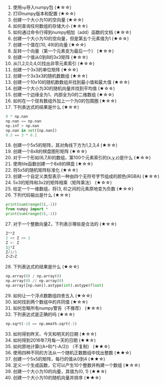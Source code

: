 1. 使用`np`导入numpy包 (★☆☆)
2. 打印numpy版本和配置 (★☆☆)
3. 创建一个大小为10的空向量 (★☆☆)
4. 如何查询任何数组的存储大小 (★☆☆)
5. 如何通过命令行得到numpy相加（add）函数的文档 (★☆☆)
6. 创建一个大小为10的空向量，但是第五个元素值为1 (★☆☆)
7. 创建一个值在[10, 49]的向量 (★☆☆)
8. 反转一个向量（第一个元素变为最后一个） (★☆☆)
9. 创建一个值从0到8的3x3矩阵 (★☆☆)
10. 从[1,2,0,0,4,0]找出非零元素索引 (★☆☆)
11. 创建一个3x3的单位矩阵 (★☆☆)
12. 创建一个3x3x3的随机数数组 (★☆☆)
13. 创建一个10x10的随机数数组并找到最小值和最大值 (★☆☆)
14. 创建一个大小为30的随机向量并找到平均值 (★☆☆)
15. 创建一个边缘全为1、内部全为0的二维数组 (★☆☆)
16. 如何在一个现有数组外加上一个为0的包围圈 (★☆☆)
17. 下列表达式的结果是什么 (★☆☆)
```py
0 * np.nan
np.nan == np.nan
np.inf > np.nan
np.nan in set([np.nan])
0.3 == 3 * 0.1
```
18. 创建一个5x5的矩阵，其对角线下方为1,2,3,4 (★☆☆)
19. 创建一个8x8的棋盘图形矩阵 (★☆☆)
20. 对于一个形如(6,7,8)的数组，第100个元素索引的(x,y,z)是什么 (★☆☆)
21. 使用tile函数创建一个8x8的棋盘 (★☆☆)
22. 将5x5的随机矩阵标准化 (★☆☆)
23. 创建一个自定义类型表示一种由四个无符号字节组成的颜色(RGBA) (★☆☆)
24. 5x3的矩阵和3x2的矩阵相乘（矩阵乘法） (★☆☆)
25. 给定一个一维数组，将(3, 8)之间的元素原地变为负数 (★☆☆)
26. 下列代码输出是什么 (★☆☆)
```py
print(sum(range(5),-1))
from numpy import *
print(sum(range(5),-1))
```
27. 对于一个整数向量Z，下列表示哪些是合法的 (★☆☆)
```py
Z**Z
2 << Z >> 2
Z <- Z
1j*Z
Z/1/1
Z<Z>Z
```
28. 下列表达式的结果是什么 (★☆☆)
```py
np.array(0) / np.array(0)
np.array(0) // np.array(0)
np.array([np.nan]).astype(int).astype(float)
```
29. 如何让一个浮点数数组四舍五入 (★☆☆)
30. 如何找到两个数组中的共同值 (★☆☆)
31. 如何忽略所有numpy警告（不推荐） (★☆☆)
32. 下列表达式是正确的吗 (★☆☆)
```py
np.sqrt(-1) == np.emath.sqrt(-1)
```
33. 如何得到昨天、今天和明天的日期 (★☆☆)
34. 如何得到2016年7月每一天的日期 (★★☆)
35. 如何原地计算((A+B)*(-A/2)) （不复制） (★★☆)
36. 使用四种不同的方法从一个随机正数数组中找出整数 (★★☆)
37. 创建一个5x5的矩阵，每行的值从0到4 (★★☆)
38. 定义一个生成函数，它可以产生10个整数并构建一个数组 (★☆☆)
39. 创建一个大小为10的向量，其值为(0, 1) (★★☆)
40. 创建一个大小为10的随机向量并排序 (★★☆)